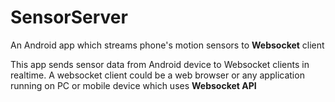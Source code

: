 # SensorServer
 An Android app which streams phone's motion sensors to **Websocket** client 
 
 This app sends sensor data from Android device to Websocket clients in realtime. A websocket client could be a web browser or any application running on PC or mobile device which uses **Websocket API** 
